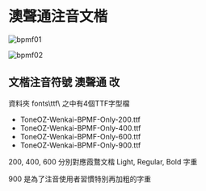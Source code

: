 # 澳聲通注音文楷

![bpmf01](https://user-images.githubusercontent.com/14179988/134443769-ccc8d64a-7b13-490d-85df-048bd675f414.jpg)

![bpmf02](https://user-images.githubusercontent.com/14179988/134443779-52f0b6bd-9e2c-4258-9853-c02e4eec49f0.jpg)

## 文楷注音符號 澳聲通 改
資料夾 fonts\ttf\ 之中有4個TTF字型檔

* ToneOZ-Wenkai-BPMF-Only-200.ttf
* ToneOZ-Wenkai-BPMF-Only-400.ttf
* ToneOZ-Wenkai-BPMF-Only-600.ttf
* ToneOZ-Wenkai-BPMF-Only-900.ttf

200, 400, 600 分別對應霞鶩文楷 Light, Regular, Bold 字重

900 是為了注音使用者習慣特別再加粗的字重


